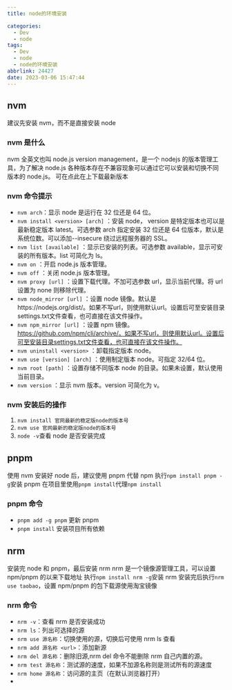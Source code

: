 ```yaml
---
title: node的环境安装

categories:
  - Dev
  - node
tags:
  - Dev
  - node
  - node的环境安装
abbrlink: 24427
date: 2023-03-06 15:47:44
---
```


## nvm

建议先安装 nvm，而不是直接安装 node

### nvm 是什么

nvm 全英文也叫 node.js version management，是一个 nodejs 的版本管理工具，为了解决 node.js 各种版本存在不兼容现象可以通过它可以安装和切换不同版本的 node.js。
可在点此在上下载最新版本

### nvm 命令提示

- `nvm arch`：显示 node 是运行在 32 位还是 64 位。
- `nvm install <version> [arch]` ：安装 node， version 是特定版本也可以是最新稳定版本 latest。可选参数 arch 指定安装 32 位还是 64 位版本，默认是系统位数。可以添加--insecure 绕过远程服务器的 SSL。
- `nvm list [available]` ：显示已安装的列表。可选参数 available，显示可安装的所有版本。list 可简化为 ls。
- `nvm on` ：开启 node.js 版本管理。
- `nvm off` ：关闭 node.js 版本管理。
- `nvm proxy [url]` ：设置下载代理。不加可选参数 url，显示当前代理。将 url 设置为 none 则移除代理。
- `nvm node_mirror [url]` ：设置 node 镜像。默认是https://nodejs.org/dist/。如果不写url，则使用默认url。设置后可至安装目录settings.txt文件查看，也可直接在该文件操作。
- `nvm npm_mirror [url]` ：设置 npm 镜像。https://github.com/npm/cli/archive/。如果不写url，则使用默认url。设置后可至安装目录settings.txt文件查看，也可直接在该文件操作。
- `nvm uninstall <version>` ：卸载指定版本 node。
- `nvm use [version] [arch]` ：使用制定版本 node。可指定 32/64 位。
- `nvm root [path]` ：设置存储不同版本 node 的目录。如果未设置，默认使用当前目录。
- `nvm version` ：显示 nvm 版本。version 可简化为 v。

### nvm 安装后的操作

1. `nvm install 官网最新的稳定版node的版本号`
2. `nvm use 官网最新的稳定版node的版本号`
3. `node -v`查看 node 是否安装完成

## pnpm

使用 nvm 安装好 node 后，建议使用 pnpm 代替 npm
执行`npm install pnpm -g`安装 pnpm
在项目里使用`pnpm install`代理`npm install`

### pnpm 命令

- `pnpm add -g pnpm` 更新 pnpm
- `pnpm install` 安装项目所有依赖

## nrm

安装完 node 和 pnpm，最后安装 nrm
nrm 是一个镜像源管理工具，可以设置 npm/pnpm 的以来下载地址
执行`npm install nrm -g`安装 nrm
安装完后执行`nrm use taobao`，设置 npm/pnpm 的包下载源使用淘宝镜像

### nrm 命令

- `nrm -v`：查看 nrm 是否安装成功
- `nrm ls`：列出可选择的源
- `nrm use 源名称`：切换使用的源，切换后可使用 nrm ls 查看
- `nrm add 源名称 <url>`：添加新源
- `nrm del 源名称`：删除旧源,nrm del 命令不能删除 nrm 自己内置的源。
- `nrm test 源名称`：测试源的速度，如果不加源名称则是测试所有的源速度
- `nrm home 源名称`：访问源的主页（在默认浏览器打开）
-

